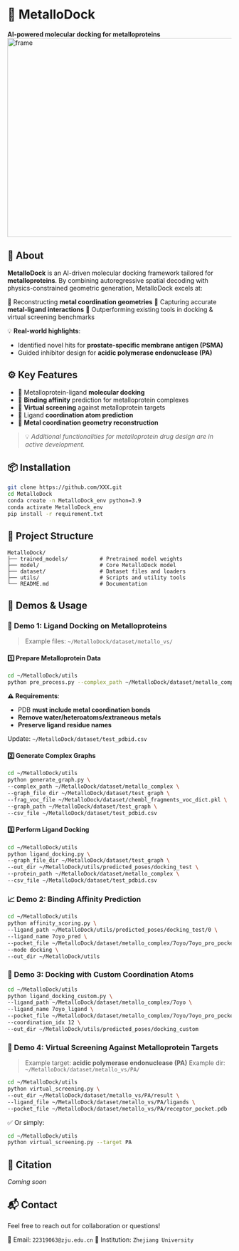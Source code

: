 # 🧲 **MetalloDock**
**AI-powered molecular docking for metalloproteins**
<img width="866" height="447" alt="frame" src="https://github.com/user-attachments/assets/8f025e37-1841-4994-ae0c-e1d64ac43445" />


## 🧬 About
**MetalloDock** is an AI-driven molecular docking framework tailored for **metalloproteins**. By combining autoregressive spatial decoding with physics-constrained geometric generation, MetalloDock excels at:

🔹 Reconstructing **metal coordination geometries**
🔹 Capturing accurate **metal-ligand interactions**
🔹 Outperforming existing tools in docking & virtual screening benchmarks

💡 **Real-world highlights**:

* Identified novel hits for **prostate-specific membrane antigen (PSMA)**
* Guided inhibitor design for **acidic polymerase endonuclease (PA)**

## ⚙️ Key Features

* 🧲 Metalloprotein-ligand **molecular docking**
* 🔬 **Binding affinity** prediction for metalloprotein complexes
* 🧪 **Virtual screening** against metalloprotein targets
* 🧠 Ligand **coordination atom prediction**
* 📐 **Metal coordination geometry reconstruction**

> 💡 *Additional functionalities for metalloprotein drug design are in active development.*

## 📦 Installation

```bash
git clone https://github.com/XXX.git
cd MetalloDock
conda create -n MetalloDock_env python=3.9
conda activate MetalloDock_env
pip install -r requirement.txt
```

## 📁 Project Structure

```
MetalloDock/
├── trained_models/          # Pretrained model weights
├── model/                   # Core MetalloDock model
├── dataset/                 # Dataset files and loaders
├── utils/                   # Scripts and utility tools
└── README.md                # Documentation
```

## 🚀 Demos & Usage

### 🧪 Demo 1: Ligand Docking on Metalloproteins

> Example files: `~/MetalloDock/dataset/metallo_vs/`

#### 1️⃣ Prepare Metalloprotein Data

```bash
cd ~/MetalloDock/utils
python pre_process.py --complex_path ~/MetalloDock/dataset/metallo_complex --pdbid_list 7oyo
```

**⚠ Requirements**:

* PDB **must include metal coordination bonds**
* **Remove water/heteroatoms/extraneous metals**
* **Preserve ligand residue names**

Update: `~/MetalloDock/dataset/test_pdbid.csv`

#### 2️⃣ Generate Complex Graphs

```bash
cd ~/MetalloDock/utils
python generate_graph.py \
--complex_path ~/MetalloDock/dataset/metallo_complex \
--graph_file_dir ~/MetalloDock/dataset/test_graph \
--frag_voc_file ~/MetalloDock/dataset/chembl_fragments_voc_dict.pkl \
--graph_path ~/MetalloDock/dataset/test_graph \
--csv_file ~/MetalloDock/dataset/test_pdbid.csv
```

#### 3️⃣ Perform Ligand Docking

```bash
cd ~/MetalloDock/utils
python ligand_docking.py \
--graph_file_dir ~/MetalloDock/dataset/test_graph \
--out_dir ~/MetalloDock/utils/predicted_poses/docking_test \
--protein_path ~/MetalloDock/dataset/metallo_complex \
--csv_file ~/MetalloDock/dataset/test_pdbid.csv
```

### 📈 Demo 2: Binding Affinity Prediction

```bash
cd ~/MetalloDock/utils
python affinity_scoring.py \
--ligand_path ~/MetalloDock/utils/predicted_poses/docking_test/0 \
--ligand_name 7oyo_pred \
--pocket_file ~/MetalloDock/dataset/metallo_complex/7oyo/7oyo_pro_pocket.pdb \
--mode docking \
--out_dir ~/MetalloDock/utils
```

### 🧭 Demo 3: Docking with Custom Coordination Atoms

```bash
cd ~/MetalloDock/utils
python ligand_docking_custom.py \
--ligand_path ~/MetalloDock/dataset/metallo_complex/7oyo \
--ligand_name 7oyo_ligand \
--pocket_file ~/MetalloDock/dataset/metallo_complex/7oyo/7oyo_pro_pocket.pdb \
--coordination_idx 12 \
--out_dir ~/MetalloDock/utils/predicted_poses/docking_custom
```

### 🧬 Demo 4: Virtual Screening Against Metalloprotein Targets

> Example target: **acidic polymerase endonuclease (PA)**
> Example dir: `~/MetalloDock/dataset/metallo_vs/PA/`

```bash
cd ~/MetalloDock/utils
python virtual_screening.py \
--out_dir ~/MetalloDock/dataset/metallo_vs/PA/result \
--ligand_file ~/MetalloDock/dataset/metallo_vs/PA/ligands \
--pocket_file ~/MetalloDock/dataset/metallo_vs/PA/receptor_pocket.pdb
```

✅ Or simply:

```bash
cd ~/MetalloDock/utils
python virtual_screening.py --target PA
```

## 🤝 Citation

*Coming soon*


## 📬 Contact

Feel free to reach out for collaboration or questions!

📧 Email: `22319063@zju.edu.cn`
📍 Institution: `Zhejiang University`
